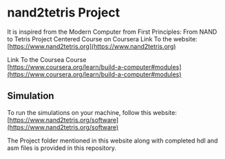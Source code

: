 # nand2tetris Project <br>

It is inspired from the Modern Computer from First Principles: From NAND to Tetris Project Centered Course on Coursera
Link To the website:<br>
[https://www.nand2tetris.org](https://www.nand2tetris.org)

Link To the Coursea Course<br>
[https://www.coursera.org/learn/build-a-computer#modules](https://www.coursera.org/learn/build-a-computer#modules)

## Simulation <br>
To run the simulations on your machine, follow this website:<br>
[https://www.nand2tetris.org/software](https://www.nand2tetris.org/software)

The Project folder mentioned in this website along with completed hdl and asm files is provided in this repository.
